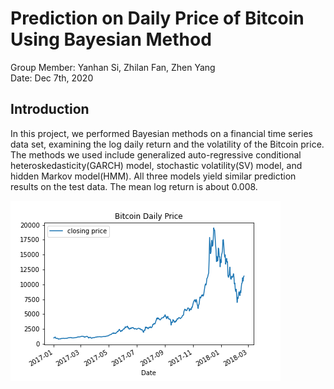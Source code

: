 # Prediction on Daily Price of Bitcoin Using Bayesian Method

Group Member: Yanhan Si, Zhilan Fan, Zhen Yang  
Date: Dec 7th, 2020

## Introduction

In this project, we performed Bayesian methods on a financial time series data set, examining the log daily return and the volatility  of the Bitcoin price. The methods we used include generalized auto-regressive conditional heteroskedasticity(GARCH) model,  stochastic volatility(SV) model, and hidden Markov model(HMM). All three models yield similar prediction results on the test data. The mean log return is about 0.008.

![Price](/figures/overtime_price.png)

